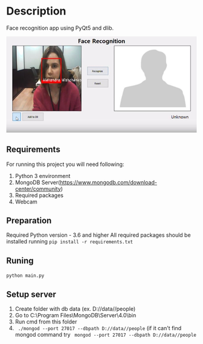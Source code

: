 # Description
Face recognition app using PyQt5 and dlib.

![Example](source/ex1.jpg?raw=true "Title")
## Requirements
For running this project you will need following:
1. Python 3 environment
2. MongoDB Server(https://www.mongodb.com/download-center/community)
3. Required packages
4. Webcam

## Preparation

Required Python version - 3.6 and higher
All required packages should be installed running ```pip install -r requirements.txt```

## Runing
 
```python main.py```


## Setup server
1. Create folder with db data (ex. D://data//people)
2. Go to C:\Program Files\MongoDB\Server\4.0\bin
3. Run cmd from this folder
4. ``` ./mongod --port 27017 --dbpath D://data//people``` (if it can't find mongod command try ``` mongod --port 27017 --dbpath D://data//people```
